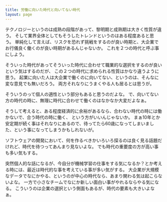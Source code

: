 ```yaml
---
title: 労働に向いた時代と向いてない時代
layout: page
---
```

テクノロジーというのは成熟の段階があって、黎明期と成熟期は大きく性質が違う。
そして業界全体としてもそうしたトレンドというのはある程度あると思う。
単純化して言えば、リスクを恐れず挑戦をするのが良い時期と、大企業でお行儀良く働くのが良い時期があるんじゃないか。
これを２つの時代と呼ぶ事にしよう。

そういった時代があってそういった時代に合わせて職業的な選択をするのが良いという気はするのだが、
この２つの時代に求められる性質はかなり違うように思う。
起業に向いた人は大企業で働くのに向いてない、というのは、そんなに変な意見でも無いだろう。
両方それなりにうまくやる人も居るとは思うが。

そういうのって個人の適性という部分もあると思うのだよな。
で、向いてない方の時代の時に、無理に時代に合わせて働くのはなかなか大変だよなぁ。

そうして考えると、ある程度経済的に余裕があるなら、合わない時代の時には働かないで、合う時代の時に働く、
という方がいいんじゃないか。
まぁ10年とか安定期が続く事はそれなりにあるので、待ってたら60歳になってしまいました、という事になってしまうかもしれないが。

ソフトウェアの開発において、何を作るべきかいろいろ探るのは良く見る話題だけれど、時代を待つってあんまり見ないよな。
でも時代の重要度の方が高い事も多い気もする。

突然個人的な話になるが、今自分が機械学習の仕事をする気になるか？とか考える時には、最近は時代的な事を考えている事が多い気がする。
大企業が大規模なデータでなにかやる、というのが中心の時代なら、あまり関わる気は起こらないよな。
一方で小さなチームでなにか新しい面白い事がやれるならやる気になる。
こういうのは企業の選択という側面もあるが、時代の要素も大きいよなぁ。